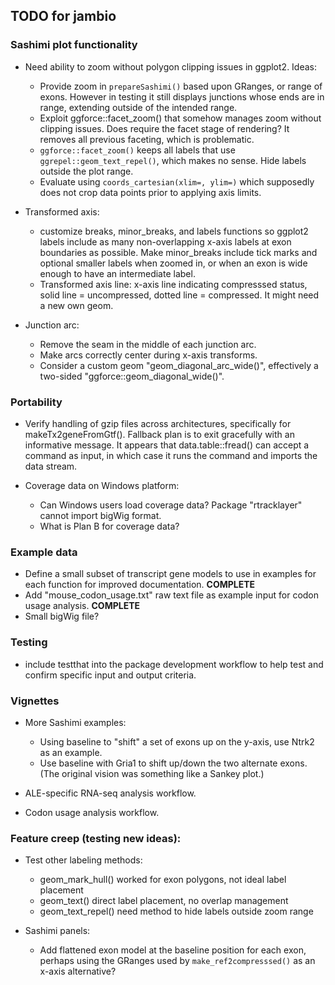 ## TODO for jambio

### Sashimi plot functionality

* Need ability to zoom without polygon clipping issues in ggplot2. Ideas:

    * Provide zoom in `prepareSashimi()` based upon GRanges, or range of
    exons. However in testing it still displays junctions whose
   ends are in range, extending outside of the intended range.
   * Exploit ggforce::facet_zoom() that somehow manages zoom without
   clipping issues. Does require the facet stage of rendering? It
   removes all previous faceting, which is problematic.
   * `ggforce::facet_zoom()` keeps all labels that use
   `ggrepel::geom_text_repel()`, which makes no sense. Hide
   labels outside the plot range.
   * Evaluate using `coords_cartesian(xlim=, ylim=)` which supposedly does not
   crop data points prior to applying axis limits.
   
* Transformed axis:

    * customize breaks, minor_breaks, and labels functions so
    ggplot2 labels include as many non-overlapping x-axis labels
    at exon boundaries as possible. Make minor_breaks include
    tick marks and optional smaller labels when zoomed in, or
    when an exon is wide enough to have an intermediate label.
    * Transformed axis line: x-axis line indicating compresssed
    status, solid line = uncompressed, dotted line = compressed.
    It might need a new own geom.

* Junction arc:

    * Remove the seam in the middle of each junction arc.
    * Make arcs correctly center during x-axis transforms.
    * Consider a custom geom "geom_diagonal_arc_wide()",
    effectively a two-sided "ggforce::geom_diagonal_wide()".

### Portability

* Verify handling of gzip files across architectures, specifically for
makeTx2geneFromGtf(). Fallback plan is to exit gracefully with an informative
message. It appears that data.table::fread() can accept a command as input,
in which case it runs the command and imports the data stream.
* Coverage data on Windows platform:

    * Can Windows users load coverage data? Package "rtracklayer"
    cannot import bigWig format.
    * What is Plan B for coverage data?

### Example data

* Define a small subset of transcript gene models to use in examples
for each function for improved documentation. **COMPLETE**
* Add "mouse_codon_usage.txt" raw text file as example
input for codon usage analysis. **COMPLETE**
* Small bigWig file?

### Testing

* include testthat into the package development workflow to help
test and confirm specific input and output criteria.

### Vignettes

* More Sashimi examples:

    * Using baseline to "shift" a set of exons up on the y-axis,
    use Ntrk2 as an example.
    * Use baseline with Gria1 to shift up/down the two alternate
    exons. (The original vision was something like a Sankey plot.)

* ALE-specific RNA-seq analysis workflow.
* Codon usage analysis workflow.

### Feature creep (testing new ideas):

* Test other labeling methods:

    * geom_mark_hull() worked for exon polygons, not ideal label placement
    * geom_text() direct label placement, no overlap management
    * geom_text_repel() need method to hide labels outside zoom range

* Sashimi panels:

    * Add flattened exon model at the baseline position for each exon,
    perhaps using the GRanges used by `make_ref2compresssed()` as
    an x-axis alternative?
